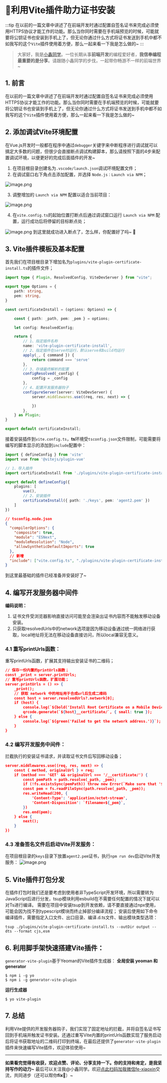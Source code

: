 # 📢利用Vite插件助力证书安装

:::tip
在以前的一篇文章中讲述了在前端开发时通过配置自签名证书来完成必须使用HTTPS协议才能工作的功能。那么当你同时需要在手机端预览的时候，可能就要将公钥证书也安装到手机上了，但无论你通过什么方式将证书发送到手机中都不如我写的这个`Vite`插件使用着方便，那么一起来看一下我是怎么做的~
:::

<!-- more -->

> 大家好，我是[小鑫同学](https://it200.cn/)。一位长期从事**前端开发**的编程爱好者，**我信奉编程最重要的是分享**。请跟随小鑫同学的步伐，一起带你畅游不一样的前端世界~

## 1. 前言
在以前的一篇文章中讲述了在前端开发时通过配置自签名证书来完成必须使用HTTPS协议才能工作的功能。那么当你同时需要在手机端预览的时候，可能就要将公钥证书也安装到手机上了，但无论你通过什么方式将证书发送到手机中都不如我写的这个`Vite`插件使用着方便，那么一起来看一下我是怎么做的~

## 2. 添加调试Vite环境配置
在Vue.js开发时一般都在程序中通过`debugger`关键字来中断程序进行调试就可以搞定大多数的问题，但很少会直接断点调试构建脚本，那么请按照下面的4步来配置调试环境，以便更好的完成后面插件的开发~

1. 在项目根目录创建名为`.vscode/launch.json`调试环境配置文件；
2. 在调试窗口右下角点击添加配置，并选择 `Node.js：Launch via NPM`；

![image.png](https://cdn.nlark.com/yuque/0/2022/png/2373519/1667403219976-f2fbe4e0-6ce0-48db-9086-8b80a2276911.png#clientId=u4220073d-b439-4&crop=0&crop=0&crop=1&crop=1&errorMessage=unknown%20error&from=paste&id=VQhe5&margin=%5Bobject%20Object%5D&name=image.png&originHeight=458&originWidth=1366&originalType=url&ratio=1&rotation=0&showTitle=false&size=46087&status=error&style=none&taskId=u08d36c2a-7403-4d99-b530-a9a7e2260d4&title=)

3. 调整增加的 `Launch via NPM` 配置以适合当前项目：

![image.png](https://cdn.nlark.com/yuque/0/2022/png/2373519/1667403232664-697a7d72-8397-4331-b7fd-e0da46446028.png#clientId=u4220073d-b439-4&crop=0&crop=0&crop=1&crop=1&errorMessage=unknown%20error&from=paste&id=u93aa99b2&margin=%5Bobject%20Object%5D&name=image.png&originHeight=422&originWidth=724&originalType=url&ratio=1&rotation=0&showTitle=false&size=26798&status=error&style=none&taskId=uc526244a-51db-47bb-aea3-38f11732d93&title=)

4. 在`vite.config.ts`的起始位置打断点后通过调试窗口运行 `Launch via NPM` 配置，运行成功后将停留的目标断点处；

![image.png](https://cdn.nlark.com/yuque/0/2022/png/2373519/1667403255689-66a5efa3-353a-4cc8-820c-b7cd848a521f.png#clientId=u4220073d-b439-4&crop=0&crop=0&crop=1&crop=1&errorMessage=unknown%20error&from=paste&id=u9754bea9&margin=%5Bobject%20Object%5D&name=image.png&originHeight=902&originWidth=1355&originalType=url&ratio=1&rotation=0&showTitle=false&size=234852&status=error&style=none&taskId=u107a01c2-98e7-4540-9777-6bb7b7ac9ef&title=)
到这里就成功进入断点了，怎么样，你配置好了吗~ 🤺
## 3. Vite插件模板及基本配置
首先我们在项目根目录下增加名为`plugins/vite-plugin-certificate-install.ts`的插件文件；
```typescript
import type { Plugin, ResolvedConfig, ViteDevServer } from "vite";

export type Options = {
    path: string,
    pem: string,
}

const certificateInstall = (options: Options) => {

  	const { path: _path, pem: _pem } = options;

    let config: ResolvedConfig;

    return {
        // 1、指定插件名称
        name: 'vite-plugin-certificate-install',
        // 2、指定插件在serve时运行，默认serve和build均运行
        apply(_, { command }) {
            return command === 'serve'
        },
        // 3、存储最终解析的配置
        configResolved(_config) {
            config = _config
        },
        // 4、配置开发服务器钩子
        configureServer(server: ViteDevServer) {
            server.middlewares.use((req, res, next) => {

            })
        },
    } as Plugin;
}

export default certificateInstall;
```
接着安装插件到`vite.config.ts`，**ts**环境受`tsconfig.json`文件限制，可能需要将编写的脚本显示的添加到`include`配置中：
```typescript
import { defineConfig } from 'vite'
import vue from '@vitejs/plugin-vue'

// 1、导入插件
import certificateInstall from './plugins/vite-plugin-certificate-install';

export default defineConfig({
    plugins: [
        vue(),
        // 2、安装插件 
        certificateInstall({ path: './keys', pem: 'agent2.pem' })
    ]
})
```
```json
// tsconfig.node.json
{
  "compilerOptions": {
    "composite": true,
    "module": "ESNext",
    "moduleResolution": "Node",
    "allowSyntheticDefaultImports": true
  },
  // 新增
  "include": ["vite.config.ts", "./plugins/vite-plugin-certificate-install.ts"]
}
```
到这里最基础的插件已经准备并安装好了~
## 4. 编写开发服务器中间件
**编码说明：**

1. 证书文件受浏览器影响直接访问可能至会渲染出证书内容而不能触发移动设备安装。
2. 只获取resolvedUrls中的network选项是因为移动设备通过统一网络进行获取，local地址将无法在移动设备直接访问，所以local兼容无意义。
### 4.1 重写printUrls函数：
重写printUrls函数，扩展其支持输出安装证书的二维码；
```json
// 保存一份内置的printUrls函数；
const _print = server.printUrls;
// 重写printUrls函数，扩展功能；
server.printUrls = () => {
    _print();
    // 获取 network 中的地址用于合成url后生成二维码
    const host = server.resolvedUrls?.network[0];
    if (host) {
        console.log(`${bold('Install Root Certificate on a Mobile Device ⤦')}`);
        qrcode.generate(`${host}__certificate/`, { small: true });
    } else {
        console.log(`${green('Failed to get the network address.')}`);
    }
}
```
### 4.2 编写开发服务中间件：
拦截执行的安装证书请求，并读取证书文件后写回移动设备；
```json
server.middlewares.use((req, res, next) => {
    const { method, originalUrl } = req;
    if (method === 'GET' && originalUrl === '/__certificate/') {
        const pemPath = path.resolve(_path, _pem);
        if (!fs.existsSync(pemPath)) throw new Error(`Make sure that '${pemPath}' exists.`);
        const pem = fs.readFileSync(path.resolve(_path, _pem));
        res.writeHead(200, {
            'Content-Type': 'application/octet-stream',
            'Content-Disposition': `filename=${_pem}`,
        })
        res.end(pem);
    } else {
        next();
    }
})
```
### 4.3 准备签名文件后启动Vite开发服务：
在项目根目录的`keys`目录下放置`agent2.pem`证书，执行`npm run dev`启动Vite开发服务：
![image.png](https://cdn.nlark.com/yuque/0/2022/png/2373519/1667487256513-14a0d54a-0af7-4cde-a1be-47f7d6d4ace0.png#clientId=u831a7f8b-1f29-4&crop=0&crop=0&crop=1&crop=1&from=paste&id=uc68d0375&margin=%5Bobject%20Object%5D&name=image.png&originHeight=511&originWidth=536&originalType=url&ratio=1&rotation=0&showTitle=false&size=36449&status=done&style=none&taskId=uc3e65299-ad1e-4496-89d8-a08a59273f6&title=)
## 5. Vite插件打包分发
在插件打包时我们还是要考虑到使用者非TypeScript开发环境，所以需要转为JavaScript后进行分发，tsup模块利用esbuild在不需要任何配置的情况下就可以对Ts进行编译。
需要在项目中安装tsup到开发依赖，请不要直接通过npx使用，可能会因为找不到typescript模块而终止掉部分编译流程；
安装后使用如下命令编译插件，需要指定入口文件、出口目录、编译.d.ts文件、输出模块类型选项：
```shell
tsup ./plugins/vite-plugin-certificate-install.ts --outDir output --dts --format cjs,esm
```
## 6. 利用脚手架快速搭建Vite插件：
`generator-vite-plugin`基于Yeoman的Vite插件生成器：
**全局安装 yeoman 和 generator**
```shell
$ npm i -g yo
$ npm i -g generator-vite-plugin
```
**运行生成器**
```shell
$ yo vite-plugin
```
## 7. 总结
利用Vite提供的开发服务器钩子，我们实现了固定地址的拦截，并将自签名证书写回到手机端并触发证书安装。还通过重写Vite内置的printUrls函数实现了服务启动后将证书获取地址的二维码打印到终端，在最后还提供了`generator-vite-plugin`插件来快速编写Vite插件，欢迎体验使用~

---

**如果看完觉得有收获，欢迎点赞、评论、分享支持一下。你的支持和肯定，是我坚持写作的动力~**
最后可以关注我@小鑫同学。欢迎[点此扫码加我微信](https://juejin.cn/pin/7126196941574111262)[fe-xiaoxin](https://it200.cn/)交流，共同进步（还可以帮你**fix**🐛）~
